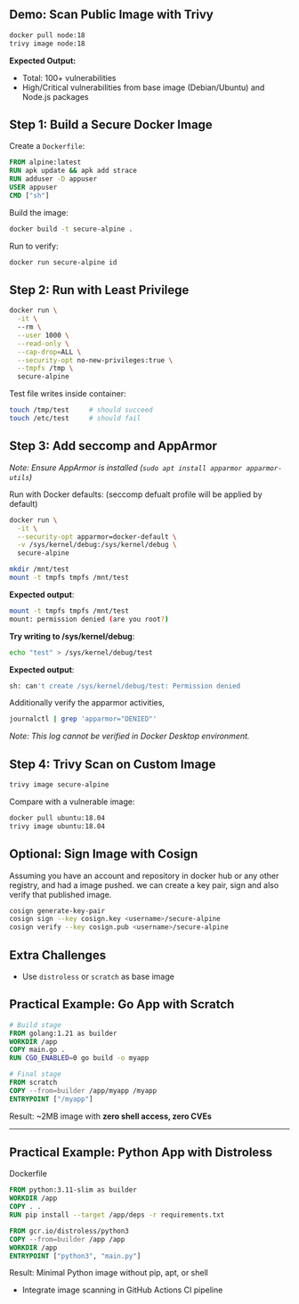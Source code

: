 ## Demo: Scan Public Image with Trivy

```bash
docker pull node:18
trivy image node:18
```

**Expected Output:**

- Total: 100+ vulnerabilities
- High/Critical vulnerabilities from base image (Debian/Ubuntu) and Node.js packages

## Step 1: Build a Secure Docker Image

Create a `Dockerfile`:

```Dockerfile
FROM alpine:latest
RUN apk update && apk add strace
RUN adduser -D appuser
USER appuser
CMD ["sh"]  
```

Build the image:

```bash
docker build -t secure-alpine .
```

Run to verify:

```bash
docker run secure-alpine id
```

## Step 2: Run with Least Privilege

```bash
docker run \
  -it \  
  --rm \
  --user 1000 \
  --read-only \
  --cap-drop=ALL \
  --security-opt no-new-privileges:true \
  --tmpfs /tmp \
  secure-alpine
```

 Test file writes inside container:

```bash
touch /tmp/test     # should succeed
touch /etc/test     # should fail
```

## Step 3: Add seccomp and AppArmor

*Note: Ensure AppArmor is installed (`sudo apt install apparmor apparmor-utils`)*



Run with Docker defaults: (seccomp defualt profile will be applied by default)

```bash
docker run \
  -it \
  --security-opt apparmor=docker-default \
  -v /sys/kernel/debug:/sys/kernel/debug \  
  secure-alpine
```

```bash
mkdir /mnt/test
mount -t tmpfs tmpfs /mnt/test
```

**Expected output**:

```bash
mount -t tmpfs tmpfs /mnt/test
mount: permission denied (are you root?)
```




**Try writing to /sys/kernel/debug**: 

```bash
echo "test" > /sys/kernel/debug/test
```

**Expected output**:

```bash
sh: can't create /sys/kernel/debug/test: Permission denied
```

Additionally verify the apparmor activities,

```bash
journalctl | grep 'apparmor="DENIED"'
```

*Note: This log cannot be verified in Docker Desktop environment.*



## Step 4: Trivy Scan on Custom Image

```bash
trivy image secure-alpine
```

Compare with a vulnerable image:

```bash
docker pull ubuntu:18.04
trivy image ubuntu:18.04
```

## Optional: Sign Image with Cosign

Assuming you have an account and repository in docker hub or any other registry, and had a image pushed. we can create a key pair, sign and also verify that published image.

```bash
cosign generate-key-pair
cosign sign --key cosign.key <username>/secure-alpine
cosign verify --key cosign.pub <username>/secure-alpine
```

## Extra Challenges

- Use `distroless` or `scratch` as base image

## Practical Example: Go App with Scratch

```Dockerfile
# Build stage  
FROM golang:1.21 as builder  
WORKDIR /app  
COPY main.go .  
RUN CGO_ENABLED=0 go build -o myapp  

# Final stage  
FROM scratch 
COPY --from=builder /app/myapp /myapp  
ENTRYPOINT ["/myapp"]  
```

 Result: ~2MB image with **zero shell access, zero CVEs**

---

## Practical Example: Python App with Distroless

Dockerfile

```dockerfile
FROM python:3.11-slim as builder
WORKDIR /app
COPY . .
RUN pip install --target /app/deps -r requirements.txt

FROM gcr.io/distroless/python3
COPY --from=builder /app /app
WORKDIR /app
ENTRYPOINT ["python3", "main.py"]
```

Result: Minimal Python image without pip, apt, or shell

- Integrate image scanning in GitHub Actions CI pipeline
